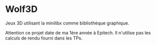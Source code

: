 # Wolf3D
Jeux 3D utilisant la minilibx comme bibliothèque graphique.

Attention ce projet date de ma 1ère année à Epitech.
Il n'utilise pas les calculs de rendu fourni dans les TPs.